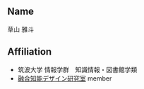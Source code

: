 ## Name
草山 雅斗
## Affiliation
* 筑波大学 情報学群　知識情報・図書館学類
* [融合知能デザイン研究室](https://fusioncomplab.org/) member
